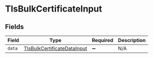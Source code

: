# TlsBulkCertificateInput


## Fields

| Field                                                                             | Type                                                                              | Required                                                                          | Description                                                                       |
| --------------------------------------------------------------------------------- | --------------------------------------------------------------------------------- | --------------------------------------------------------------------------------- | --------------------------------------------------------------------------------- |
| `data`                                                                            | [TlsBulkCertificateDataInput](../../models/shared/tlsbulkcertificatedatainput.md) | :heavy_minus_sign:                                                                | N/A                                                                               |